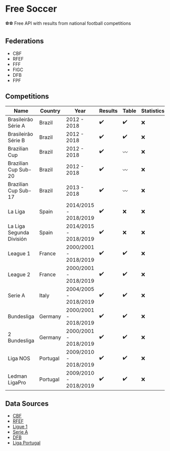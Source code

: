 # Free Soccer

:soccer::soccer: Free API with results from national football competitions

## Federations

* CBF
* RFEF
* FFF
* FIGC
* DFB
* FPF

## Competitions

Name | Country | Year | Results | Table | Statistics | Flags
------------ | ------------- | ------------- | ------------- | ------------- | ------------- | -------------
Brasileirão Série A | Brazil | 2012 - 2018 | :heavy_check_mark: | :heavy_check_mark: | :x: | :heavy_check_mark:
Brasileirão Série B | Brazil | 2012 - 2018 | :heavy_check_mark: | :heavy_check_mark: | :x: | :heavy_check_mark:
Brazilian Cup | Brazil | 2012 - 2018 | :heavy_check_mark: | :wavy_dash: | :x: | :heavy_check_mark:
Brazilian Cup Sub-20 | Brazil | 2012 - 2018 | :heavy_check_mark: | :wavy_dash: | :x: | :heavy_check_mark:
Brazilian Cup Sub-17 | Brazil | 2013 - 2018 | :heavy_check_mark: | :wavy_dash: | :x: | :heavy_check_mark:
La Liga | Spain | 2014/2015 - 2018/2019 | :heavy_check_mark: | :x: | :x: | :x:
La Liga Segunda División | Spain | 2014/2015 - 2018/2019 | :heavy_check_mark: | :x: | :x: | :x:
League 1 | France | 2000/2001 - 2018/2019 | :heavy_check_mark: | :heavy_check_mark: | :x: | :heavy_check_mark:
League 2 | France | 2000/2001 - 2018/2019 | :heavy_check_mark: | :heavy_check_mark: | :x: | :heavy_check_mark:
Serie A | Italy | 2004/2005 - 2018/2019 | :heavy_check_mark: | :heavy_check_mark: | :x: | :heavy_check_mark:
Bundesliga | Germany | 2000/2001 - 2018/2019 | :heavy_check_mark: | :heavy_check_mark: | :x: | :heavy_check_mark:
2 Bundesliga | Germany | 2000/2001 - 2018/2019 | :heavy_check_mark: | :heavy_check_mark: | :x: | :heavy_check_mark:
Liga NOS | Portugal | 2009/2010 - 2018/2019 | :heavy_check_mark: | :heavy_check_mark: | :x: | :x:
Ledman LigaPro | Portugal | 2009/2010 - 2018/2019 | :heavy_check_mark: | :heavy_check_mark: | :x: | :x:

## Data Sources

* [CBF](http://cbf.com.br/)
* [RFEF](http://www.rfef.es/)
* [Ligue 1](https://www.ligue1.com/)
* [Serie A](http://www.legaseriea.it/)
* [DFB](https://www.dfb.de/)
* [Liga Portugal](http://ligaportugal.pt/)